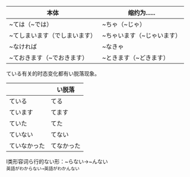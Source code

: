 
| 本体              | 缩约为......      |
| --------------- | -------------- |
| ~ては（~では）        | ~ちゃ（~じゃ）       |
| ~てしまいます（でしまいます） | ~ちゃいます（~じゃいます） |
| ~なければ           | ~なきゃ           |
| ~ておきます（~でおきます）  | ~ときます（~どきます）   |

ている有关的时态变化都有い脱落现象。  

|        | い脱落   |
| ------ | ----- |
| ている    | てる    |
| ています   | てます   |
| ていた    | てた    |
| ていない   | てない   |
| ていなかった | てなかった |

Ⅰ类形容词ら行的ない形：~らない→~んない  
`英語がわからない→英語がわかんない`